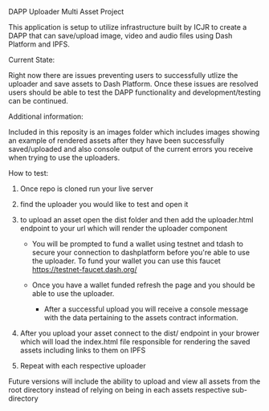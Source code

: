 DAPP Uploader Multi Asset Project

This application is setup to utilize infrastructure built by ICJR to create a DAPP that can save/upload image, video and audio files using Dash Platform and IPFS.

Current State:

Right now there are issues preventing users to successfully utlize the uploader and save assets to Dash Platform. Once these issues are resolved users should be able to test the DAPP functionality and development/testing can be continued.

Additional information:

Included in this reposity is an images folder which includes images showing an example of rendered assets after they have been successfully saved/uploaded and also console output of the current errors you receive when trying to use the uploaders.

How to test:

1.  Once repo is cloned run your live server
2.  find the uploader you would like to test and open it
3.  to upload an asset open the dist folder and then add the uploader.html endpoint to your url which will render the uploader component

    -   You will be prompted to fund a wallet using testnet and tdash to secure your connection to dashplatform before you're able to use the uploader. To fund your wallet you can use this faucet https://testnet-faucet.dash.org/

    -   Once you have a wallet funded refresh the page and you should be able to use the uploader.

        -   After a successful upload you will receive a console message with the data pertaining to the assets contract information.

4.  After you upload your asset connect to the dist/ endpoint in your brower which will load the index.html file responsible for rendering the saved assets including links to them on IPFS

5.  Repeat with each respective uploader

Future versions will include the ability to upload and view all assets from the root directory instead of relying on being in each assets respective sub-directory
